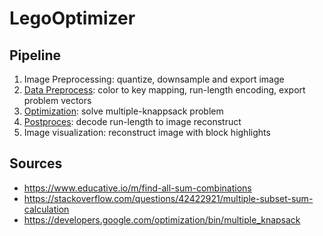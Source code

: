 # LegoOptimizer



## Pipeline

1. Image Preprocessing: quantize, downsample and export image
2. [Data Preprocess](./preprocess.py): color to key mapping, run-length encoding, export problem vectors
3. [Optimization](./optimizer.py): solve multiple-knappsack problem
4. [Postproces](./decoder.py): decode run-length to image reconstruct
5. Image visualization: reconstruct image with block highlights


## Sources

* https://www.educative.io/m/find-all-sum-combinations
* https://stackoverflow.com/questions/42422921/multiple-subset-sum-calculation
* https://developers.google.com/optimization/bin/multiple_knapsack